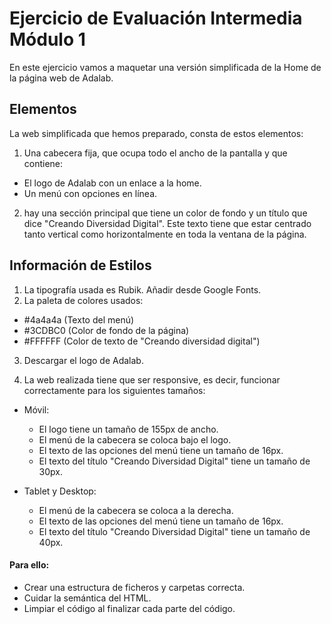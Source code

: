 # Ejercicio de Evaluación Intermedia Módulo 1

En este ejercicio vamos a maquetar una versión simplificada de la Home de la página web de Adalab.

## Elementos

La web simplificada que hemos preparado, consta de estos elementos:

1. Una cabecera fija, que ocupa todo el ancho de la pantalla y que contiene:

- El logo de Adalab con un enlace a la home.
- Un menú con opciones en línea.

2. hay una sección principal que tiene un color de fondo y un título que dice "Creando Diversidad Digital". Este texto tiene que estar centrado tanto vertical como horizontalmente en toda la ventana de la página.

## Información de Estilos

1. La tipografía usada es Rubik. Añadir desde Google Fonts.
2. La paleta de colores usados:

- #4a4a4a (Texto del menú)
- #3CDBC0 (Color de fondo de la página)
- #FFFFFF (Color de texto de "Creando diversidad digital")

3. Descargar el logo de Adalab.

4. La web realizada tiene que ser responsive, es decir, funcionar correctamente para los siguientes tamaños:

- Móvil:

  - El logo tiene un tamaño de 155px de ancho.
  - El menú de la cabecera se coloca bajo el logo.
  - El texto de las opciones del menú tiene un tamaño de 16px.
  - El texto del título "Creando Diversidad Digital" tiene un tamaño de 30px.

- Tablet y Desktop:
  - El menú de la cabecera se coloca a la derecha.
  - El texto de las opciones del menú tiene un tamaño de 16px.
  - El texto del título "Creando Diversidad Digital" tiene un tamaño de 40px.

#### Para ello:

- Crear una estructura de ficheros y carpetas correcta.
- Cuidar la semántica del HTML.
- Limpiar el código al finalizar cada parte del código.
